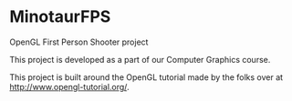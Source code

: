 # MinotaurFPS
OpenGL First Person Shooter project

This project is developed as a part of our Computer Graphics course.

This project is built around the OpenGL tutorial made by the folks over at http://www.opengl-tutorial.org/.